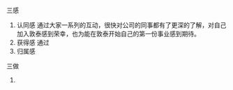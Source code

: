 三感
1. 认同感
   通过大家一系列的互动，很快对公司的同事都有了更深的了解，对自己加入敦泰感到荣幸，也为能在敦泰开始自己的第一份事业感到期待。
2. 获得感 
   通过
3. 归属感
 
三做

1.
